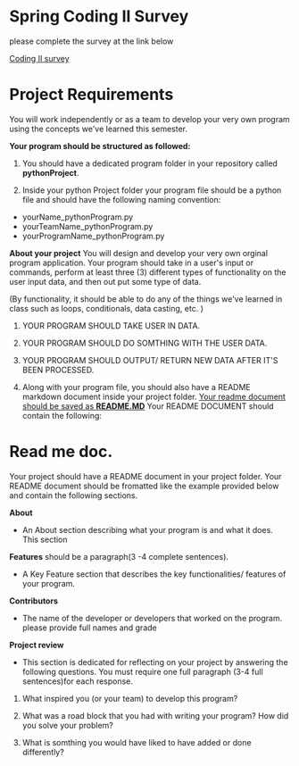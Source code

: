 # Spring Coding II Survey
please complete the survey at the link below

[Coding II survey ](https://forms.gle/xqSUiinf5iduw5cW6)

# Project Requirements
You will work independently or as a team to develop your very own program using the concepts we've learned this semester.

<b>Your program should be structured as followed:</b>

1. You should have a dedicated program folder in your repository called <b>pythonProject</b>.

2. Inside your python Project folder your program file should be a python file and should have the following naming convention: 
- yourName_pythonProgram.py
- yourTeamName_pythonProgram.py
- yourProgramName_pythonProgram.py

<b>About your project</b>
You will design and develop your very own orginal program application. Your program should take in a user's input or commands, perform at least three (3) different types of functionality on the user input data, and then out put some type of data. 

(By functionality, it should be able to do any of the things we've learned in class such as loops, conditionals, data casting, etc. )

1. YOUR PROGRAM SHOULD TAKE USER IN DATA.
2. YOUR PROGRAM SHOULD DO SOMTHING WITH THE USER DATA.
3. YOUR PROGRAM SHOULD OUTPUT/ RETURN NEW DATA AFTER IT'S BEEN PROCESSED.

3. Along with your program file, you should also have a README markdown document inside your project folder. <u>Your readme document should be saved as <b>README.MD</b></u>
Your README DOCUMENT should contain the following:

# Read me doc. 
Your project should have a README document in your project folder. Your README document should be fromatted like the example provided below and contain the following sections.

<b>About</b>
- An About section describing what your program is and what it does. This section

<b>Features</b>
should be a paragraph(3 -4 complete sentences).
- A Key Feature section that describes the key functionalities/ features of your program.

<b>Contributors</b>
- The name of the developer or developers that worked on the program. 
please provide full names and grade

<b>Project review</b>
- This section is dedicated for reflecting on your project by answering the following questions. You must require one full paragraph (3-4 full sentences)for each response. 

1. What inspired you (or your team) to develop this program?

2. What was a road block that you had with writing your program? How did you solve your  problem?

3. What is somthing you would have liked to have added or done differently?




